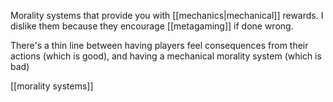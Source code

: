 Morality systems that provide you with [[mechanics|mechanical]] rewards. I dislike them because they encourage [[metagaming]] if done wrong.

There's a thin line between having players feel consequences from their actions (which is good), and having a mechanical morality system (which is bad)

[[morality systems]]
